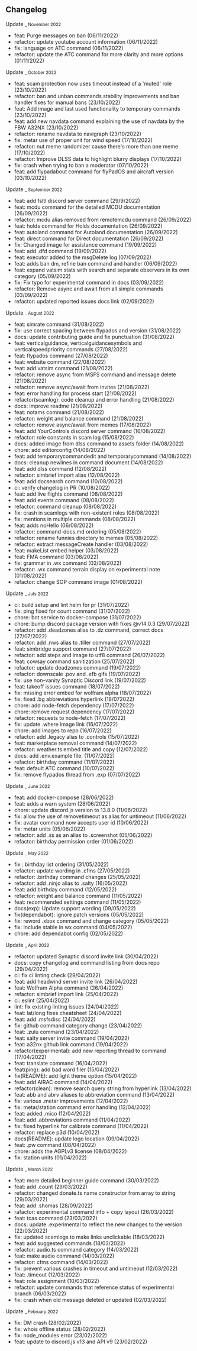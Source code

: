 ## Changelog

Update <small>_ November 2022</small>

- feat: Purge messages on ban (06/11/2022)
- refactor: update youtube account information (06/11/2022)
- fix: language on ATC command (06/11/2022)
- refactor: update the ATC command for more clarity and more options (01/11/2022)

Update <small>_ October 2022</small>

- feat: scam protection now uses timeout instead of a 'muted' role (23/10/2022)
- refactor: ban and unban commands stability improvements and ban handler fixes for manual bans (23/10/2022)
- feat: Add image and last used functionality to temporary commands (23/10/2022)
- feat: add new navdata command explaining the use of navdata by the FBW A32NX (23/10/2022)
- refactor: rename navdata to navigraph (23/10/2022)
- fix: metar use of proper unit for wind speed (17/10/2022)
- refactor: nut meme randomizer cause there's more than one meme (17/10/2022)
- refactor: Improve DLSS data to highlight blurry displays (17/10/2022)
- fix: crash when trying to ban a moderator (07/10/2022)
- feat: add flypadabout command for flyPadOS and aircraft version (03/10/2022)

Update <small>_ September 2022</small>

- feat: add fsltl discord server command (29/9/2022)
- feat: mcdu command for the detailed MCDU documentation (26/09/2022)
- refactor: mcdu alias removed from remotemcdu command (26/09/2022)
- feat: holds command for Holds documentation (26/09/2022)
- feat: autoland command for Autoland documentation (26/09/2022)
- feat: direct command for Direct documentation (26/09/2022)
- fix: Changed image for assistance command (19/09/2022)
- feat: add .dfd command (19/09/2022)
- feat: executor added to the msgDelete log (07/09/2022)
- feat: adds ban dm, refine ban command and handler (06/09/2022)
- feat: expand vatsim stats with search and separate observers in its own category (05/09/2022)
- fix: Fix typo for experimental command in docs (03/09/2022)
- refactor: Remove async and await from all simple commands (03/09/2022)
- refactor: updated reported issues docs link (02/09/2022)

Update <small>_ August 2022</small>

- feat: simrate command (31/08/2022)
- fix: use correct spacing between flypados and version (31/08/2022)
- docs: update contributing guide and fix punctuation (31/08/2022)
- feat: verticalguidance, verticalguidancesymbols and verticalspeedpriority commands (27/08/2022)
- feat: flypados command (27/08/2022)
- feat: website command (22/08/2022)
- feat: add vatsim command (21/08/2022)
- refactor: remove async from MSFS command and message delete (21/08/2022)
- refactor: remove async/await from invites (21/08/2022)
- feat: error handling for process start (21/08/2022)
- refactor(scamlog): code cleanup and error handling (21/08/2022)
- docs: improve readme (21/08/2022)
- feat: notams command (21/08/2022)
- refactor: weight and balance command (21/08/2022)
- refactor: remove async/await from memes (17/08/2022)
- feat: add YourControls discord server command (16/08/2022)
- refactor: role constants in scam log (15/08/2022)
- docs: added image from dlss command to assets folder (14/08/2022)
- chore: add editorconfig (14/08/2022)
- feat: add temporarycommandedit and temporarycommand (14/08/2022)
- docs: cleanup newlines in command document (14/08/2022)
- feat: add dlss command (12/08/2022)
- refactor: simbrief import alias (12/08/2022)
- feat: add docsearch command (10/08/2022)
- ci: verify changelog in PR (10/08/2022)
- feat: add live flights command (08/08/2022)
- feat: add events command (08/08/2022)
- refactor: command cleanup (08/08/2022)
- fix: crash in scamlogs with non-existent roles (08/08/2022)
- fix: mentions in multiple commands (08/08/2022)
- feat: adds noHello (06/08/2022)
- refactor: command-docs.md ordering (05/08/2022)
- refactor: rename funnies directory to memes (05/08/2022)
- refactor: extract messageCreate handler (03/08/2022)
- feat: makeList embed helper (03/08/2022)
- feat: FMA command (03/08/2022)
- fix: grammar in .wx command (02/08/2022)
- refactor: .wx command terrain display on experimental note (01/08/2022)
- refactor: change SOP command image (01/08/2022)

Update <small>_ July 2022</small>

- ci: build setup and lint helm for pr (31/07/2022)
- fix: ping fixed for count command (31/07/2022)
- chore: bot service to docker-compose (31/07/2022)
- chore: bump discord package version with fixes @v14.0.3 (29/07/2022)
- refactor: add .deadzones alias to .dz command, correct docs (27/07/2022)
- refactor: add .nws alias to .tiller command (27/07/2022)
- feat: simbridge support command (27/07/2022)
- refactor: add steps and image to utf8 command (26/07/2022)
- feat: cowsay command sanitization (25/07/2022)
- refactor: update deadzones command (19/07/2022)
- refactor: downscale .pov and .efb gifs (19/07/2022)
- fix: use non-vanity Synaptic Discord link (19/07/2022)
- feat: takeoff issues command (18/07/2022)
- fix: missing error embed for wolfram alpha (18/07/2022)
- fix: fixed .bg abbreviations hyperlink (18/072022)
- chore: add node-fetch dependency (17/07/2022)
- chore: remove request dependency (17/07/2022)
- refactor: requests to node-fetch (17/07/2022)
- fix: update .where image link (16/07/2022)
- chore: add images to repo (16/07/2022)
- refactor: add .legacy alias to .controls (15/07/2022)
- feat: marketplace removal command (14/07/2022)
- refactor: weather.ts embed title and copy (12/07/2022)
- docs: add .env.example file. (11/07/2022)
- refactor: birthday command (11/07/2022)
- feat: default ATC command (10/07/2022)
- fix: remove flypados thread from .exp (07/07/2022)

Update <small>_ June 2022</small>

- feat: add docker-compose (28/06/2022)
- feat: adds a warn system (28/06/2022)
- chore: update discord.js version to 13.8.0 (11/06/2022)
- fix: allow the use of removetimeout as alias for untimeout (11/06/2022)
- fix: avatar command now accepts user id (10/06/2022)
- fix: metar units (05/06/2022)
- refactor: add .ss as an alias to .screenshot (05/06/2022)
- refactor: birthday permission order (01/06/2022)

Update <small>_ May 2022</small>

- fix : birthday list ordering (31/05/2022)
- refactor: update wording in .cfms (27/05/2022)
- refactor: .birthday command changes (25/05/2022)
- refactor: add .ninjo alias to .salty (16/05/2022)
- feat: add birthday command (12/05/2022)
- refactor: weight and balance command (11/05/2022)
- feat: recommended settings command (11/05/2022)
- docs(exp): Update support wording (09/05/2022)
- fix(dependabot): ignore patch versions (05/05/2022)
- fix: reword .xbox command and change category (05/05/2022)
- fix: Include stable in wx command (04/05/2022)
- chore: add dependabot config (02/05/2022)

Update <small>_ April 2022</small>

- refactor: updated Synaptic discord invite link (30/04/2022)
- docs: copy changelog and command listing from docs repo (29/04/2022)
- ci: fix ci linting check (29/04/2022)
- feat: add headwind server invite link (26/04/2022)
- feat: Wolfram Alpha command (26/04/2022)
- refactor: simbrief import link (25/04/2022)
- ci: eslint (25/04/2022)
- lint: fix existing linting issues (24/04/2022)
- feat: lat/long fixes cheatsheet (24/04/2022)
- feat: add .msfsdisc (24/04/2022)
- fix: github command category change (23/04/2022)
- feat: .zulu command (23/04/2022)
- feat: salty server invite command (19/04/2022)
- feat: a32nx github link command (19/04/2022)
- refactor(experimental): add new reporting thread to command (17/04/2022)
- feat: translate command (16/04/2022)
- feat(ping): add bad word filer (15/04/2022)
- fix(README): add light theme option (15/04/2022)
- feat: add AIRAC command (14/04/2022)
- refactor(clean): remove search query string from hyperlink (13/04/2022)
- feat: abb and abrv aliases to abbreviation command (13/04/2022)
- fix: various .metar improvements (12/04/2022)
- fix: metar/station command error handling (12/04/2022)
- feat: added .mico (12/04/2022)
- feat: add .abbreviations command (11/04/2022)
- fix: fixed hyperlink for calibrate command (11/04/2022)
- refactor: replace p3d (10/04/2022)
- docs(README): update logo location (09/04/2022)
- feat: .pw command (08/04/2022)
- chore: adds the AGPLv3 license (08/04/2022)
- fix: station units (01/04/2022)

Update <small>_ March 2022</small>

- feat: more detailed beginner guide command (30/03/2022)
- feat: add .count (29/03/2022)
- refactor: changed donate.ts name constructor from array to string (29/03/2022)
- feat: add .shomas (28/09/2022)
- rafactor: experimental command info + copy layout (26/03/2022)
- feat: tcas command (23/03/2022)
- docs: update .experimental to reflect the new changes to the version (22/03/2022)
- fix: updated scamlogs to make links unclickable (18/03/2022)
- feat: add suggested commands (18/03/2022)
- refactor: audio.ts command category (14/03/2022)
- feat: make audio command (14/03/2022)
- refactor: cfms command (14/03/2022)
- fix: prevent various crashes in timeout and untimeout (12/03/2022)
- feat: .timeout (12/03/2022)
- feat: role assignment (10/03/2022)
- refactor: update commands that reference status of experimental branch (06/03/2022)
- fix: crash when old message deleted or updated (02/03/2022)

Update <small>_ February 2022</small>

- fix: DM crash (28/02/2022)
- fix: whois offline status (28/02/2022)
- fix: node_modules error (23/02/2022)
- feat: update to discord.js v13 and API v9 (23/02/2022)
